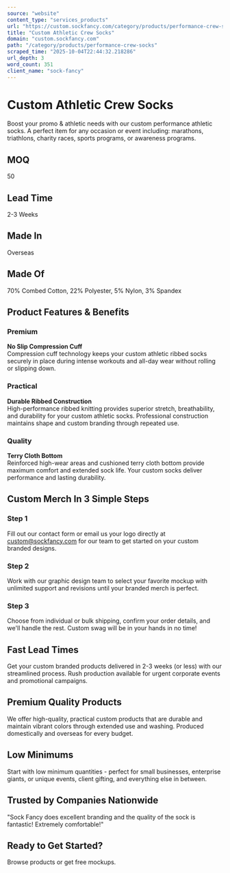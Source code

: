 ```yaml
---
source: "website"
content_type: "services_products"
url: "https://custom.sockfancy.com/category/products/performance-crew-socks"
title: "Custom Athletic Crew Socks"
domain: "custom.sockfancy.com"
path: "/category/products/performance-crew-socks"
scraped_time: "2025-10-04T22:44:32.218286"
url_depth: 3
word_count: 351
client_name: "sock-fancy"
---
```


# Custom Athletic Crew Socks

Boost your promo & athletic needs with our custom performance athletic socks. A perfect item for any occasion or event including: marathons, triathlons, charity races, sports programs, or awareness programs.

## MOQ

50

## Lead Time

2-3 Weeks

## Made In

Overseas

## Made Of

70% Combed Cotton, 22% Polyester, 5% Nylon, 3% Spandex

## Product Features & Benefits

### Premium

**No Slip Compression Cuff**  
Compression cuff technology keeps your custom athletic ribbed socks securely in place during intense workouts and all-day wear without rolling or slipping down.

### Practical

**Durable Ribbed Construction**  
High-performance ribbed knitting provides superior stretch, breathability, and durability for your custom athletic socks. Professional construction maintains shape and custom branding through repeated use.

### Quality

**Terry Cloth Bottom**  
Reinforced high-wear areas and cushioned terry cloth bottom provide maximum comfort and extended sock life. Your custom socks deliver performance and lasting durability.

## Custom Merch In 3 Simple Steps

### Step 1

Fill out our contact form or email us your logo directly at custom@sockfancy.com for our team to get started on your custom branded designs.

### Step 2

Work with our graphic design team to select your favorite mockup with unlimited support and revisions until your branded merch is perfect.

### Step 3

Choose from individual or bulk shipping, confirm your order details, and we'll handle the rest. Custom swag will be in your hands in no time!

## Fast Lead Times

Get your custom branded products delivered in 2-3 weeks (or less) with our streamlined process. Rush production available for urgent corporate events and promotional campaigns.

## Premium Quality Products

We offer high-quality, practical custom products that are durable and maintain vibrant colors through extended use and washing. Produced domestically and overseas for every budget.

## Low Minimums

Start with low minimum quantities - perfect for small businesses, enterprise giants, or unique events, client gifting, and everything else in between.

## Trusted by Companies Nationwide

"Sock Fancy does excellent branding and the quality of the sock is fantastic! Extremely comfortable!"

## Ready to Get Started?

Browse products or get free mockups.